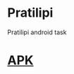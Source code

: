 # Pratilipi
Pratilipi android task

# [APK](https://drive.google.com/file/d/1RMmpaHU5_dCN0R_ZdVq0QCZBEjTSOq-j/view?usp=sharing)

